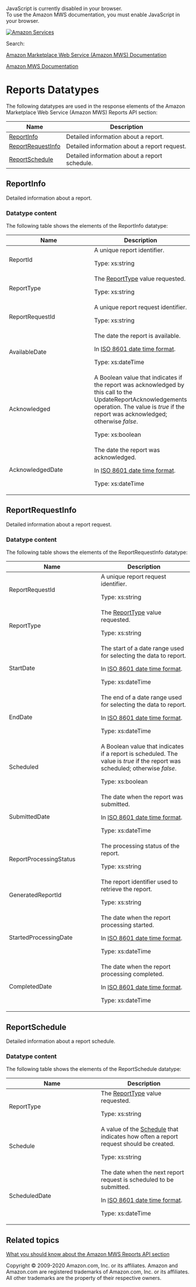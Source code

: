 <div id="MWSDX_noscript">

JavaScript is currently disabled in your browser.  
To use the Amazon MWS documentation, you must enable JavaScript in your
browser.

</div>

<div id="MWSDX_divtop">

[![Amazon
Services](https://images-na.ssl-images-amazon.com/images/G/08/mwsportal/fr_FR/amazonservices.gif "Amazon Services")](http://services.amazon.fr)

<div id="MWSDX_search">

<span id="MWSDX_searchlbl">Search:</span>

</div>

  
<span id="MWSDX_titlebar">[Amazon Marketplace Web Service (Amazon MWS)
Documentation](https://developer.amazonservices.fr/gp/mws/docs.html)</span>

</div>

<div id="MWSDX_divbottom">

<div id="MWSDX_divleft">

<div id="MWSDX_toc">

</div>

</div>

<div id="MWSDX_divright">

<div id="MWSDX_content">

<span id="MWSDX_breadcrumbs">[Amazon MWS
Documentation](https://developer.amazonservices.fr/gp/mws/docs.html)</span>

<div id="Reports_Datatypes" class="nested0">

# Reports Datatypes

<div class="body">

The following datatypes are used in the response elements of the <span
class="ph">Amazon Marketplace Web Service (Amazon MWS)</span> <span
class="ph">Reports API section</span>:

<div class="tablenoborder">

| Name                                                                                                                 | Description                                                           |
|----------------------------------------------------------------------------------------------------------------------|-----------------------------------------------------------------------|
| <a href="#ReportInfo" class="xref" title="Detailed information about a report.">ReportInfo</a>                       | <span class="ph">Detailed information about a report.</span>          |
| <a href="#ReportRequestInfo" class="xref" title="Detailed information about a report request.">ReportRequestInfo</a> | <span class="ph">Detailed information about a report request.</span>  |
| <a href="#ReportSchedule" class="xref" title="Detailed information about a report schedule.">ReportSchedule</a>      | <span class="ph">Detailed information about a report schedule.</span> |

</div>

</div>

<div id="ReportInfo" class="topic nested1">

## ReportInfo

<div class="body">

<span class="ph">Detailed information about a report.</span>

<div class="section">

### Datatype content

The following table shows the elements of the <span
class="keyword parmname">ReportInfo</span> datatype:

<div class="tablenoborder">

<table class="table" data-cellpadding="4" data-cellspacing="0" data-summary="" data-frame="border" data-border="1" data-rules="all">
<colgroup>
<col style="width: 50%" />
<col style="width: 50%" />
</colgroup>
<thead class="thead" data-align="left">
<tr class="header row">
<th id="d279376e193" class="entry" data-valign="top" width="50%">Name</th>
<th id="d279376e196" class="entry" data-valign="top" width="50%">Description</th>
</tr>
</thead>
<tbody class="tbody">
<tr class="odd row">
<td class="entry" data-valign="top" width="50%" headers="d279376e193 "><span class="keyword parmname">ReportId</span></td>
<td class="entry" data-valign="top" width="50%" headers="d279376e196 "><span class="ph">A unique report identifier.</span>
<p><span class="ph">Type: xs:string</span></p></td>
</tr>
<tr class="even row">
<td class="entry" data-valign="top" width="50%" headers="d279376e193 "><span class="keyword parmname">ReportType</span></td>
<td class="entry" data-valign="top" width="50%" headers="d279376e196 "><span class="ph">The <a href="Reports_ReportType.md" class="xref" title="An enumeration of the types of reports that can be requested from Amazon MWS.">ReportType</a> value requested.</span>
<p><span class="ph">Type: xs:string</span></p></td>
</tr>
<tr class="odd row">
<td class="entry" data-valign="top" width="50%" headers="d279376e193 "><span class="keyword parmname">ReportRequestId</span></td>
<td class="entry" data-valign="top" width="50%" headers="d279376e196 "><span class="ph">A unique report request identifier.</span>
<p><span class="ph">Type: xs:string</span></p></td>
</tr>
<tr class="even row">
<td class="entry" data-valign="top" width="50%" headers="d279376e193 "><span class="keyword parmname">AvailableDate</span></td>
<td class="entry" data-valign="top" width="50%" headers="d279376e196 "><span class="ph">The date the report is available.</span>
<p>In <span class="ph"><a href="../dev_guide/DG_ISO8601.md" class="xref">ISO 8601 date time format</a></span>.</p>
<p><span class="ph">Type: xs:dateTime</span></p></td>
</tr>
<tr class="odd row">
<td class="entry" data-valign="top" width="50%" headers="d279376e193 "><span class="keyword parmname">Acknowledged</span></td>
<td class="entry" data-valign="top" width="50%" headers="d279376e196 ">A Boolean value that indicates if the report was acknowledged by this call to the <span class="keyword apiname">UpdateReportAcknowledgements</span> operation. The value is <var class="keyword varname">true</var> if the report was acknowledged; otherwise <var class="keyword varname">false</var>.
<p><span class="ph">Type: xs:boolean</span></p></td>
</tr>
<tr class="even row">
<td class="entry" data-valign="top" width="50%" headers="d279376e193 "><span class="keyword parmname">AcknowledgedDate</span></td>
<td class="entry" data-valign="top" width="50%" headers="d279376e196 ">The date the report was acknowledged.
<p>In <span class="ph"><a href="../dev_guide/DG_ISO8601.md" class="xref">ISO 8601 date time format</a></span>.</p>
<p><span class="ph">Type: xs:dateTime</span></p></td>
</tr>
</tbody>
</table>

</div>

</div>

</div>

</div>

<div id="ReportRequestInfo" class="topic nested1">

## ReportRequestInfo

<div class="body">

<span class="ph">Detailed information about a report request.</span>

<div class="section">

### Datatype content

The following table shows the elements of the <span
class="keyword parmname">ReportRequestInfo</span> datatype:

<div class="tablenoborder">

<table class="table" data-cellpadding="4" data-cellspacing="0" data-summary="" data-frame="border" data-border="1" data-rules="all">
<colgroup>
<col style="width: 50%" />
<col style="width: 50%" />
</colgroup>
<thead class="thead" data-align="left">
<tr class="header row">
<th id="d279376e410" class="entry" data-valign="top" width="50%">Name</th>
<th id="d279376e413" class="entry" data-valign="top" width="50%">Description</th>
</tr>
</thead>
<tbody class="tbody">
<tr class="odd row">
<td class="entry" data-valign="top" width="50%" headers="d279376e410 "><span class="keyword parmname">ReportRequestId</span></td>
<td class="entry" data-valign="top" width="50%" headers="d279376e413 "><span class="ph">A unique report request identifier.</span>
<p><span class="ph">Type: xs:string</span></p></td>
</tr>
<tr class="even row">
<td class="entry" data-valign="top" width="50%" headers="d279376e410 "><span class="keyword parmname">ReportType</span></td>
<td class="entry" data-valign="top" width="50%" headers="d279376e413 "><span class="ph">The <a href="Reports_ReportType.md" class="xref" title="An enumeration of the types of reports that can be requested from Amazon MWS.">ReportType</a> value requested.</span>
<p><span class="ph">Type: xs:string</span></p></td>
</tr>
<tr class="odd row">
<td class="entry" data-valign="top" width="50%" headers="d279376e410 "><span class="keyword parmname">StartDate</span></td>
<td class="entry" data-valign="top" width="50%" headers="d279376e413 "><span class="ph">The start of a date range used for selecting the data to report.</span>
<p>In <span class="ph"><a href="../dev_guide/DG_ISO8601.md" class="xref">ISO 8601 date time format</a></span>.</p>
<p><span class="ph">Type: xs:dateTime</span></p></td>
</tr>
<tr id="ReportRequestInfo__resp_EndDate" class="even row">
<td class="entry" data-valign="top" width="50%" headers="d279376e410 "><span class="keyword parmname">EndDate</span></td>
<td class="entry" data-valign="top" width="50%" headers="d279376e413 "><span class="ph">The end of a date range used for selecting the data to report.</span>
<p>In <span class="ph"><a href="../dev_guide/DG_ISO8601.md" class="xref">ISO 8601 date time format</a></span>.</p>
<p><span class="ph">Type: xs:dateTime</span></p></td>
</tr>
<tr class="odd row">
<td class="entry" data-valign="top" width="50%" headers="d279376e410 "><span class="keyword parmname">Scheduled</span></td>
<td class="entry" data-valign="top" width="50%" headers="d279376e413 "><span class="ph">A Boolean value that indicates if a report is scheduled. The value is <var class="keyword varname">true</var> if the report was scheduled; otherwise <var class="keyword varname">false</var>.</span>
<p><span class="ph">Type: xs:boolean</span></p></td>
</tr>
<tr class="even row">
<td class="entry" data-valign="top" width="50%" headers="d279376e410 "><span class="keyword parmname">SubmittedDate</span></td>
<td class="entry" data-valign="top" width="50%" headers="d279376e413 "><span class="ph">The date when the report was submitted.</span>
<p>In <span class="ph"><a href="../dev_guide/DG_ISO8601.md" class="xref">ISO 8601 date time format</a></span>.</p>
<p><span class="ph">Type: xs:dateTime</span></p></td>
</tr>
<tr class="odd row">
<td class="entry" data-valign="top" width="50%" headers="d279376e410 "><span class="keyword parmname">ReportProcessingStatus</span></td>
<td class="entry" data-valign="top" width="50%" headers="d279376e413 "><span class="ph">The processing status of the report.</span>
<p><span class="ph">Type: xs:string</span></p></td>
</tr>
<tr class="even row">
<td class="entry" data-valign="top" width="50%" headers="d279376e410 "><span class="keyword parmname">GeneratedReportId</span></td>
<td class="entry" data-valign="top" width="50%" headers="d279376e413 ">The report identifier used to retrieve the report.
<p><span class="ph">Type: xs:string</span></p></td>
</tr>
<tr class="odd row">
<td class="entry" data-valign="top" width="50%" headers="d279376e410 "><span class="keyword parmname">StartedProcessingDate</span></td>
<td class="entry" data-valign="top" width="50%" headers="d279376e413 ">The date when the report processing started.
<p>In <span class="ph"><a href="../dev_guide/DG_ISO8601.md" class="xref">ISO 8601 date time format</a></span>.</p>
<p><span class="ph">Type: xs:dateTime</span></p></td>
</tr>
<tr class="even row">
<td class="entry" data-valign="top" width="50%" headers="d279376e410 "><span class="keyword parmname">CompletedDate</span></td>
<td class="entry" data-valign="top" width="50%" headers="d279376e413 ">The date when the report processing completed.
<p>In <span class="ph"><a href="../dev_guide/DG_ISO8601.md" class="xref">ISO 8601 date time format</a></span>.</p>
<p><span class="ph">Type: xs:dateTime</span></p></td>
</tr>
</tbody>
</table>

</div>

</div>

</div>

</div>

<div id="ReportSchedule" class="topic nested1">

## ReportSchedule

<div class="body">

<span class="ph">Detailed information about a report schedule.</span>

<div class="section">

### Datatype content

The following table shows the elements of the <span
class="keyword parmname">ReportSchedule</span> datatype:

<div class="tablenoborder">

<table class="table" data-cellpadding="4" data-cellspacing="0" data-summary="" data-frame="border" data-border="1" data-rules="all">
<colgroup>
<col style="width: 50%" />
<col style="width: 50%" />
</colgroup>
<thead class="thead" data-align="left">
<tr class="header row">
<th id="d279376e712" class="entry" data-valign="top" width="50%">Name</th>
<th id="d279376e715" class="entry" data-valign="top" width="50%">Description</th>
</tr>
</thead>
<tbody class="tbody">
<tr class="odd row">
<td class="entry" data-valign="top" width="50%" headers="d279376e712 "><span class="keyword parmname">ReportType</span></td>
<td class="entry" data-valign="top" width="50%" headers="d279376e715 "><span class="ph">The <a href="Reports_ReportType.md" class="xref" title="An enumeration of the types of reports that can be requested from Amazon MWS.">ReportType</a> value requested.</span>
<p><span class="ph">Type: xs:string</span></p></td>
</tr>
<tr class="even row">
<td class="entry" data-valign="top" width="50%" headers="d279376e712 "><span class="keyword parmname">Schedule</span></td>
<td class="entry" data-valign="top" width="50%" headers="d279376e715 "><span class="ph">A value of the <a href="Reports_Schedule.md" class="xref" title="An enumeration of the units of time that reports can be requested.">Schedule</a> that indicates how often a report request should be created.</span>
<p><span class="ph">Type: xs:string</span></p></td>
</tr>
<tr class="odd row">
<td class="entry" data-valign="top" width="50%" headers="d279376e712 "><span class="keyword parmname">ScheduledDate</span></td>
<td class="entry" data-valign="top" width="50%" headers="d279376e715 "><span class="ph">The date when the next report request is scheduled to be submitted.</span>
<p>In <span class="ph"><a href="../dev_guide/DG_ISO8601.md" class="xref">ISO 8601 date time format</a></span>.</p>
<p><span class="ph">Type: xs:dateTime</span></p></td>
</tr>
</tbody>
</table>

</div>

</div>

</div>

</div>

<div id="RelatedActions" class="topic nested1">

## Related topics

<div class="body">

<a href="../reports/Reports_Overview.md" class="xref">What you should know about the Amazon MWS Reports API section</a>

</div>

</div>

</div>

<div id="MWSDX_footer">

Copyright © 2009-2020 Amazon.com, Inc. or its affiliates. Amazon and
Amazon.com are registered trademarks of Amazon.com, Inc. or its
affiliates. All other trademarks are the property of their respective
owners.

</div>

</div>

</div>

<div style="clear: both;">

</div>

</div>

